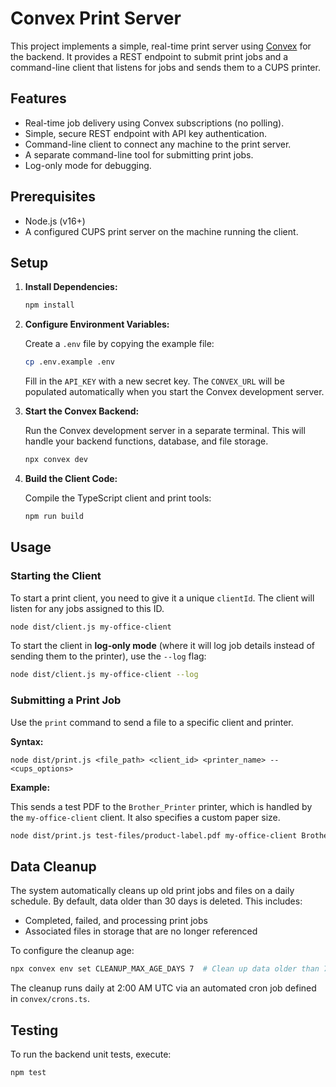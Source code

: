 
# Convex Print Server

This project implements a simple, real-time print server using [Convex](https://convex.dev) for the backend. It provides a REST endpoint to submit print jobs and a command-line client that listens for jobs and sends them to a CUPS printer.

## Features

- Real-time job delivery using Convex subscriptions (no polling).
- Simple, secure REST endpoint with API key authentication.
- Command-line client to connect any machine to the print server.
- A separate command-line tool for submitting print jobs.
- Log-only mode for debugging.

## Prerequisites

- Node.js (v16+)
- A configured CUPS print server on the machine running the client.

## Setup

1.  **Install Dependencies:**

    ```bash
    npm install
    ```

2.  **Configure Environment Variables:**

    Create a `.env` file by copying the example file:

    ```bash
    cp .env.example .env
    ```

    Fill in the `API_KEY` with a new secret key. The `CONVEX_URL` will be populated automatically when you start the Convex development server.

3.  **Start the Convex Backend:**

    Run the Convex development server in a separate terminal. This will handle your backend functions, database, and file storage.

    ```bash
    npx convex dev
    ```

4.  **Build the Client Code:**

    Compile the TypeScript client and print tools:

    ```bash
    npm run build
    ```

## Usage

### Starting the Client

To start a print client, you need to give it a unique `clientId`. The client will listen for any jobs assigned to this ID.

```bash
node dist/client.js my-office-client
```

To start the client in **log-only mode** (where it will log job details instead of sending them to the printer), use the `--log` flag:

```bash
node dist/client.js my-office-client --log
```

### Submitting a Print Job

Use the `print` command to send a file to a specific client and printer.

**Syntax:**

```
node dist/print.js <file_path> <client_id> <printer_name> -- <cups_options>
```

**Example:**

This sends a test PDF to the `Brother_Printer` printer, which is handled by the `my-office-client` client. It also specifies a custom paper size.

```bash
node dist/print.js test-files/product-label.pdf my-office-client Brother_Printer -- -o media=Custom.62x50mm -o cutMedia=endOfPage
```

## Data Cleanup

The system automatically cleans up old print jobs and files on a daily schedule. By default, data older than 30 days is deleted. This includes:

- Completed, failed, and processing print jobs
- Associated files in storage that are no longer referenced

To configure the cleanup age:

```bash
npx convex env set CLEANUP_MAX_AGE_DAYS 7  # Clean up data older than 7 days
```

The cleanup runs daily at 2:00 AM UTC via an automated cron job defined in `convex/crons.ts`.

## Testing

To run the backend unit tests, execute:

```bash
npm test
```
